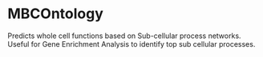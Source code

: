 # MBCOntology


Predicts whole cell functions based on Sub-cellular process networks. Useful for Gene Enrichment Analysis to identify top sub cellular processes. 
